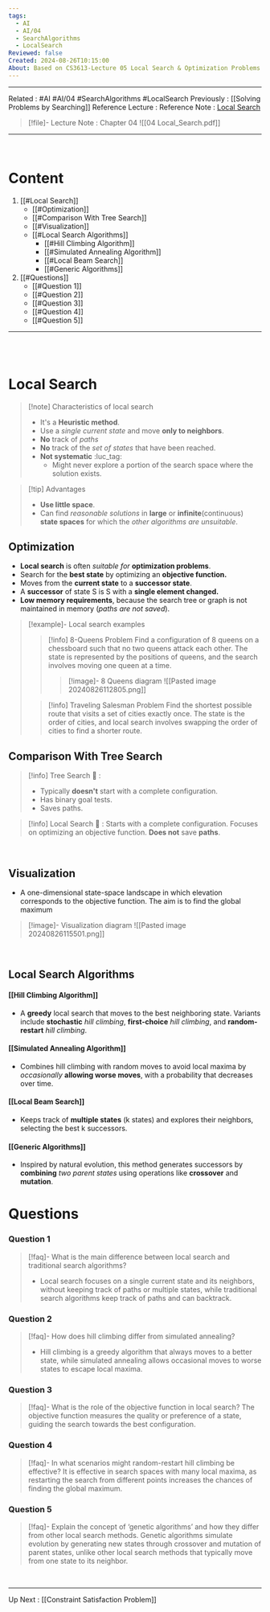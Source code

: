 ```yaml
---
tags:
  - AI
  - AI/04
  - SearchAlgorithms
  - LocalSearch
Reviewed: false
Created: 2024-08-26T10:15:00
About: Based on CS3613-Lecture 05 Local Search & Optimization Problems
---
```

---
Related : #AI #AI/04 #SearchAlgorithms #LocalSearch
Previously : [[Solving Problems by Searching]]
Reference Lecture : 
Reference Note : [Local Search](file:///E:%5CAcademics%5CSEM%203%5CCS3613-Introduction%20to%20Artificial%20Intelligence%5CLecture%20note%5C04%20Local_Search.pdf)

> [!file]- Lecture Note : Chapter 04
> ![[04 Local_Search.pdf]]


---
<br>

# Content
1. [[#Local Search]]
	- [[#Optimization]]
	- [[#Comparison With Tree Search]]
	- [[#Visualization]]
	- [[#Local Search Algorithms]]
		- [[#Hill Climbing Algorithm]]
		- [[#Simulated Annealing Algorithm]]
		- [[#Local Beam Search]]
		- [[#Generic Algorithms]]
2. [[#Questions]]
	- [[#Question 1]]
	- [[#Question 2]]
	- [[#Question 3]]
	- [[#Question 4]]
	- [[#Question 5]]


---
<br>
<br>

# Local Search
> [!note] Characteristics of local search
> - It's a **Heuristic method**.
> - Use a *single current state* and move **only to neighbors**.
> - **No** track of *paths*
> - **No** track of the *set of states* that have been reached.
> - **Not systematic** :luc_tag: 
> 	- Might never explore a portion of the search space where the solution exists.

> [!tip] Advantages
> - **Use little space**.
> - Can find *reasonable solutions* in **large** or **infinite**(continuous) **state spaces** for which the *other algorithms are unsuitable*.

## Optimization
- **Local search** is often *suitable for* **optimization problems**.
- Search for the **best state** by optimizing an **objective function.**
- Moves from the **current state** to a **successor state**.
- A **successor** of state S is S with a **single element changed.**
- **Low memory requirements**, because the search tree or graph is not maintained in memory (*paths are not saved*).

> [!example]- Local search examples
> > [!info] 8-Queens Problem
> > Find a configuration of 8 queens on a chessboard such that no two queens attack each other. The state is represented by the positions of queens, and the search involves moving one queen at a time.
> > > [!image]- 8 Queens diagram
> > > ![[Pasted image 20240826112805.png]]
>  
> > [!info] Traveling Salesman Problem
> > Find the shortest possible route that visits a set of cities exactly once. The state is the order of cities, and local search involves swapping the order of cities to find a shorter route.

## Comparison With Tree Search
> [!info] Tree Search 🔎 : 
>- Typically **doesn't** start with a complete configuration.
>- Has binary goal tests.
>- Saves paths.

> [!info] Local Search 🔎 :
> Starts with a complete configuration.
> Focuses on optimizing an objective function.
> **Does not** save **paths**.

<br>

## Visualization
- A one-dimensional state-space landscape in which elevation corresponds to the objective function. The aim is to find the global maximum

> [!image]- Visualization diagram
> ![[Pasted image 20240826115501.png]]

<br>

## Local Search Algorithms
#### [[Hill Climbing Algorithm]]
- A **greedy** local search that moves to the best neighboring state. Variants include **stochastic** *hill climbing*, **first-choice** *hill climbing*, and **random-restart** *hill climbing*.
#### [[Simulated Annealing Algorithm]]
- Combines hill climbing with random moves to avoid local maxima by *occasionally* **allowing worse moves**, with a probability that decreases over time.
#### [[Local Beam Search]]
- Keeps track of **multiple states** (k states) and explores their neighbors, selecting the best k successors.
#### [[Generic Algorithms]]
- Inspired by natural evolution, this method generates successors by **combining** *two parent states* using operations like **crossover** and **mutation**.


# Questions
### Question 1
> [!faq]- What is the main difference between local search and traditional search algorithms?
> - Local search focuses on a single current state and its neighbors, without keeping track of paths or multiple states, while traditional search algorithms keep track of paths and can backtrack.

### Question 2
> [!faq]- How does hill climbing differ from simulated annealing?
> - Hill climbing is a greedy algorithm that always moves to a better state, while simulated annealing allows occasional moves to worse states to escape local maxima.

### Question 3
> [!faq]- What is the role of the objective function in local search?
> The objective function measures the quality or preference of a state, guiding the search towards the best configuration.

### Question 4
> [!faq]- In what scenarios might random-restart hill climbing be effective?
> It is effective in search spaces with many local maxima, as restarting the search from different points increases the chances of finding the global maximum.

### Question 5
> [!faq]- Explain the concept of ‘genetic algorithms’ and how they differ from other local search methods.
> Genetic algorithms simulate evolution by generating new states through crossover and mutation of parent states, unlike other local search methods that typically move from one state to its neighbor.

<br>

---
Up Next : [[Constraint Satisfaction Problem]]
